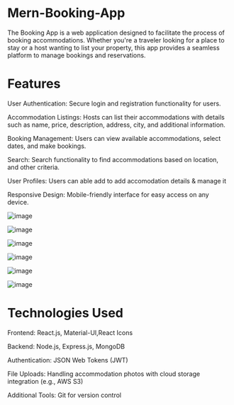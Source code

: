 ﻿# Mern-Booking-App
The Booking App is a web application designed to facilitate the process of booking accommodations. Whether you're a traveler looking for a place to stay or a host wanting to list your property, this app provides a seamless platform to manage bookings and reservations.

# Features
User Authentication: Secure login and registration functionality for users.

Accommodation Listings: Hosts can list their accommodations with details such as name, price, description, address, city, and additional information.

Booking Management: Users can view available accommodations, select dates, and make bookings.

Search: Search functionality to find accommodations based on location, and other criteria.

User Profiles: Users can able add to add accomodation details & manage it

Responsive Design: Mobile-friendly interface for easy access on any device.

![image](https://github.com/Kaushik-13112003/Booking-Accomodation-App/assets/141499345/536e7d3a-b299-44e4-8e1a-393cd88843b7)

![image](https://github.com/Kaushik-13112003/Booking-Accomodation-App/assets/141499345/400674af-2650-4108-ba99-c85e10c74c6d)

![image](https://github.com/Kaushik-13112003/Booking-Accomodation-App/assets/141499345/fa25e22c-75a1-41e2-9fe7-1244f77f4745)

![image](https://github.com/Kaushik-13112003/Booking-Accomodation-App/assets/141499345/ae279d03-2671-42df-84ca-91fb9d1ada88)

![image](https://github.com/Kaushik-13112003/Booking-Accomodation-App/assets/141499345/f23b7108-6c91-400c-8b71-75c9e97db023)

![image](https://github.com/Kaushik-13112003/Booking-Accomodation-App/assets/141499345/b509812b-2551-46f5-bcac-021cbea9ba08)

# Technologies Used
Frontend: React.js, Material-UI,React Icons

Backend: Node.js, Express.js, MongoDB

Authentication: JSON Web Tokens (JWT)

File Uploads: Handling accommodation photos with cloud storage integration (e.g., AWS S3)

Additional Tools: Git for version control
